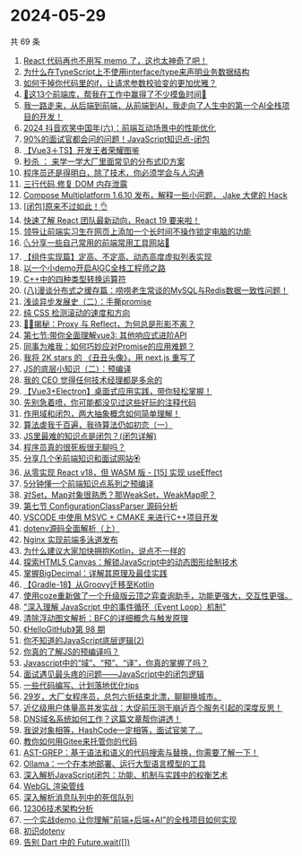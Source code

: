 # 2024-05-29

共 69 条

<!-- BEGIN JUEJIN -->
<!-- 最后更新时间 2024-05-29 21:02:23 +0800 -->
1. [React 代码再也不用写 memo 了，这也太神奇了吧！](https://juejin.cn/post/7372523264067043337)
1. [为什么在TypeScript上不使用interface/type来声明业务数据结构](https://juejin.cn/post/7372765277460201482)
1. [如何干掉你代码里的if，让请求参数校验变的更加优雅？](https://juejin.cn/post/7373136303179743243)
1. [🚀这13个前端库，帮我在工作中赢得了不少摸鱼时间🚀](https://juejin.cn/post/7373136303180136459)
1. [我一路走来，从后端到前端，从前端到AI，我走向了人生中的第一个AI全栈项目的开发！](https://juejin.cn/post/7373489827244441636)
1. [2024 抖音欢笑中国年(六)：前端互动场景中的性能优化](https://juejin.cn/post/7372115662464581683)
1. [90%的面试官都会问的问题！JavaScript知识点-闭包](https://juejin.cn/post/7373488886460366900)
1. [【Vue3＋TS】开发王者荣耀图鉴](https://juejin.cn/post/7373937820177940518)
1. [秒杀 ： 来学一学大厂里面常见的分布式ID方案](https://juejin.cn/post/7372469848344133666)
1. [程序员还是得明白，除了技术，你必须学会与人沟通](https://juejin.cn/post/7373474414430797863)
1. [三行代码,修复 DOM 内存泄露](https://juejin.cn/post/7373504907460755465)
1. [Compose Multiplatform 1.6.10 发布，解释一些小问题， Jake 大佬的 Hack](https://juejin.cn/post/7372572344249499675)
1. [[闭包]原来不过如此！👌](https://juejin.cn/post/7372577541112840204)
1. [快速了解 React 团队最新动向，React 19 要来啦！](https://juejin.cn/post/7372400694764535849)
1. [领导让前端实习生在网页上添加一个长时间不操作锁定电脑的功能](https://juejin.cn/post/7373831659470880806)
1. [🌜分享一些自己常用的前端常用工具网站🌛](https://juejin.cn/post/7372842988684492839)
1. [【组件实现篇】定高、不定高、动态高度虚拟列表实现](https://juejin.cn/post/7372488623944728585)
1. [以一个小demo开启AIGC全栈工程师之路](https://juejin.cn/post/7372933691489910822)
1. [C++中的四种类型转换运算符](https://juejin.cn/post/7372441501610180634)
1. [(八)漫谈分布式之缓存篇：唠唠老生常谈的MySQL与Redis数据一致性问题！](https://juejin.cn/post/7373136303179792395)
1. [浅谈异步发展史（二）：手撕promise](https://juejin.cn/post/7372400694765289513)
1. [纯 CSS 检测滚动的速度和方向](https://juejin.cn/post/7372813290651467791)
1. [🍉🍉揭秘：Proxy 与 Reflect，为何总是形影不离？](https://juejin.cn/post/7371000326130925618)
1. [第七节:带你全面理解vue3: 其他响应式进阶API](https://juejin.cn/post/7372393680596205594)
1. [同事为难我：如何巧妙应对Promise的应用难题？](https://juejin.cn/post/7372396200861646898)
1. [我将 2K stars 的 《丑丑头像》，用 next.js 重写了](https://juejin.cn/post/7372946993696374803)
1. [JS的底层小知识（二）：预编译](https://juejin.cn/post/7373136303179431947)
1. [我的 CEO 觉得任何技术经理都是多余的](https://juejin.cn/post/7373226679730536458)
1. [【Vue3+Electron】桌面式应用实践，带你轻松掌握！](https://juejin.cn/post/7372842988684181543)
1. [先别急着喷，你可能都没见过这些好玩的注释代码](https://juejin.cn/post/7373937820177678374)
1. [作用域和闭包，两大抽象概念如何简单理解！](https://juejin.cn/post/7372813290650599439)
1. [算法虐我千百遍，我待算法仍如初恋（一）](https://juejin.cn/post/7372765277459300362)
1. [JS里最难的知识点是闭包？(闭包详解)](https://juejin.cn/post/7373675985722556428)
1. [程序员真的很死板很无聊吗？](https://juejin.cn/post/7373955162127876123)
1. [分享几个🏵️前端知识和面试网站🏵️](https://juejin.cn/post/7373565544697692172)
1. [从零实现 React v18，但 WASM 版 - [15] 实现 useEffect](https://juejin.cn/post/7372364678411354151)
1. [5分钟懂一个前端知识点系列之预编译](https://juejin.cn/post/7372757076937474083)
1. [对Set，Map对象很熟悉？那WeakSet，WeakMap呢？](https://juejin.cn/post/7373908703433637926)
1. [第七节 ConfigurationClassParser 源码分析](https://juejin.cn/post/7372235604242481152)
1. [VSCODE 中使用 MSVC + CMAKE 来进行C++项目开发](https://juejin.cn/post/7372514352425271308)
1. [dotenv源码全面解析（上）](https://juejin.cn/post/7373502637730119714)
1. [Nginx 实现前端多泳道发布](https://juejin.cn/post/7372734627163258890)
1. [为什么建议大家加快拥抱Kotlin，说点不一样的](https://juejin.cn/post/7373482380738215946)
1. [探索HTML5 Canvas：解锁JavaScript中的动态图形绘制技术](https://juejin.cn/post/7373876901440815130)
1. [掌握BigDecimal：详解其原理及最佳实践](https://juejin.cn/post/7372863316912521257)
1. [【Gradle-18】从Groovy迁移至Kotlin](https://juejin.cn/post/7372591578756841487)
1. [使用coze重新做了一个升级版云顶之弈查询助手，功能更强大，交互性更强。](https://juejin.cn/post/7372494745577619491)
1. ["深入理解 JavaScript 中的事件循环（Event Loop）机制"](https://juejin.cn/post/7373507761126391859)
1. [清除浮动图文解析：BFC的详细概念与触发原理](https://juejin.cn/post/7372757076937064483)
1. [《HelloGitHub》第 98 期](https://juejin.cn/post/7373529708263686154)
1. [你不知道的JavaScript底层逻辑(2)](https://juejin.cn/post/7372734627163439114)
1. [你真的了解JS的预编译吗？](https://juejin.cn/post/7372765277459316746)
1. [Javascript中的“域”、“预”、“译”，你真的掌握了吗？](https://juejin.cn/post/7372577541112561676)
1. [面试遇见最头疼的问题——JavaScript中的闭包逻辑](https://juejin.cn/post/7372863316911718441)
1. [一些代码编写、计划落地优化tips](https://juejin.cn/post/7372472076048351283)
1. [29岁，大厂女程序员，总包六折结束北漂，聊聊换城市。](https://juejin.cn/post/7372577541112987660)
1. [近亿级用户体量高并发实战：大促前压测干崩近百个服务引起的深度反思！](https://juejin.cn/post/7372463538680332300)
1. [DNS域名系统如何工作？这篇文章帮你讲透！](https://juejin.cn/post/7372472076048515123)
1. [我说对象相等，HashCode一定相等，面试官笑了...](https://juejin.cn/post/7372456890343325711)
1. [教你如何用Gitee来托管你的代码](https://juejin.cn/post/7372456890343899151)
1. [AST-GREP：基于语法和语义的代码搜索与替换，你需要了解一下！](https://juejin.cn/post/7372445124753850387)
1. [Ollama：一个在本地部署、运行大型语言模型的工具](https://juejin.cn/post/7372445124754276371)
1. [深入解析JavaScript闭包：功能、机制与实践中的权衡艺术](https://juejin.cn/post/7372494745576620067)
1. [WebGL 渲染管线](https://juejin.cn/post/7372463538680004620)
1. [深入解析消息队列中的死信队列](https://juejin.cn/post/7372456890343587855)
1. [12306技术架构分析](https://juejin.cn/post/7372443227939012646)
1. [一个实战demo,让你理解"前端+后端+AI"的全栈项目如何实现](https://juejin.cn/post/7372523264067764233)
1. [初识dotenv](https://juejin.cn/post/7372443227939455014)
1. [告别 Dart 中的 Future.wait([])](https://juejin.cn/post/7372503361361068082)
<!-- END JUEJIN -->